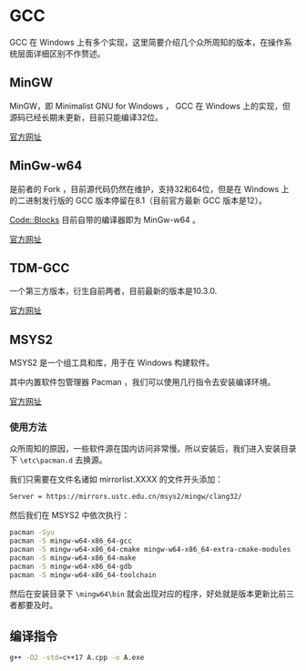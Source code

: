 # GCC

GCC 在 Windows 上有多个实现，这里简要介绍几个众所周知的版本，在操作系统层面详细区别不作赘述。

## MinGW

MinGW，即 Minimalist GNU for Windows ， GCC 在 Windows 上的实现，但源码已经长期未更新，目前只能编译32位。

[官方网址](https://mingw.osdn.io/)

## MinGw-w64

是前者的 Fork ，目前源代码仍然在维护，支持32和64位，但是在 Windows 上的二进制发行版的 GCC 版本停留在8.1（目前官方最新 GCC 版本是12）。

[Code::Blocks](https://xcpcio.com/software/ide/codeblocks/) 目前自带的编译器即为 MinGw-w64 。

[官方网址](https://www.mingw-w64.org/)

## TDM-GCC

一个第三方版本，衍生自前两者，目前最新的版本是10.3.0.

[官方网址](https://jmeubank.github.io/tdm-gcc/)

## MSYS2

MSYS2 是一个组工具和库，用于在 Windows 构建软件。

其中内置软件包管理器 Pacman ，我们可以使用几行指令去安装编译环境。

[官方网址](https://www.msys2.org/)

### 使用方法

众所周知的原因，一些软件源在国内访问非常慢。所以安装后，我们进入安装目录下 `\etc\pacman.d` 去换源。

我们只需要在文件名诸如 mirrorlist.XXXX 的文件开头添加：

```bash
Server = https://mirrors.ustc.edu.cn/msys2/mingw/clang32/
```

然后我们在 MSYS2 中依次执行：

```bash
pacman -Syu
pacman -S mingw-w64-x86_64-gcc
pacman -S mingw-w64-x86_64-cmake mingw-w64-x86_64-extra-cmake-modules
pacman -S mingw-w64-x86_64-make
pacman -S mingw-w64-x86_64-gdb
pacman -S mingw-w64-x86_64-toolchain
```

然后在安装目录下 `\mingw64\bin` 就会出现对应的程序，好处就是版本更新比前三者都要及时。

## 编译指令

```bash
g++ -O2 -std=c++17 A.cpp -o A.exe
```
